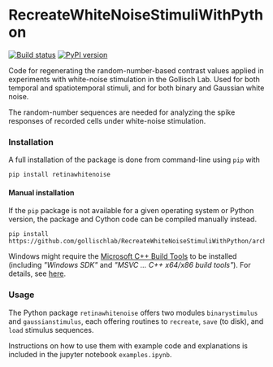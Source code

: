 # RecreateWhiteNoiseStimuliWithPython

[![Build status](https://github.com/gollischlab/RecreateWhiteNoiseStimuliWithPython/actions/workflows/pypi.yml/badge.svg)](https://github.com/gollischlab/RecreateWhiteNoiseStimuliWithPython/deployments/PyPI)
[![PyPI version](https://img.shields.io/pypi/v/retinawhitenoise.svg)](https://pypi.python.org/pypi/retinawhitenoise)

Code for regenerating the random-number-based contrast values applied in experiments with white-noise stimulation in the Gollisch Lab.
Used for both temporal and spatiotemporal stimuli, and for both binary and Gaussian white noise.

The random-number sequences are needed for analyzing the spike responses of recorded cells under white-noise stimulation.

### Installation
A full installation of the package is done from command-line using `pip` with
```
pip install retinawhitenoise
```

#### Manual installation
If the `pip` package is not available for a given operating system or Python version, the package and Cython code can be compiled manually instead.
```
pip install https://github.com/gollischlab/RecreateWhiteNoiseStimuliWithPython/archive/main.tar.gz
```

Windows might require the [Microsoft C++ Build Tools](https://visualstudio.microsoft.com/visual-cpp-build-tools) to be installed (including *"Windows SDK"* and *"MSVC ... C++ x64/x86 build tools"*). For details, see [here](https://www.scivision.dev/python-windows-visual-c-14-required).

### Usage
The Python package `retinawhitenoise` offers two modules `binarystimulus` and `gaussianstimulus`,
each offering routines to `recreate`, `save` (to disk), and `load` stimulus sequences.

Instructions on how to use them with example code and explanations is included in the jupyter notebook `examples.ipynb`.
